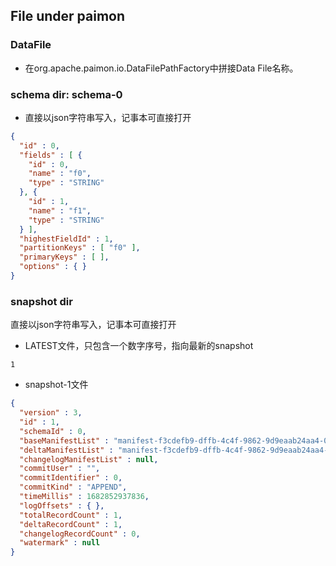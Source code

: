 ## File under paimon

### DataFile
- 在org.apache.paimon.io.DataFilePathFactory中拼接Data File名称。

### schema dir: schema-0
- 直接以json字符串写入，记事本可直接打开
```json
{
  "id" : 0,
  "fields" : [ {
    "id" : 0,
    "name" : "f0",
    "type" : "STRING"
  }, {
    "id" : 1,
    "name" : "f1",
    "type" : "STRING"
  } ],  
  "highestFieldId" : 1,
  "partitionKeys" : [ "f0" ],
  "primaryKeys" : [ ],
  "options" : { }
}
```

### snapshot dir
直接以json字符串写入，记事本可直接打开
- LATEST文件，只包含一个数字序号，指向最新的snapshot
```text
1
```
- snapshot-1文件
```json
{
  "version" : 3,
  "id" : 1,
  "schemaId" : 0,
  "baseManifestList" : "manifest-f3cdefb9-dffb-4c4f-9862-9d9eaab24aa4-0",
  "deltaManifestList" : "manifest-f3cdefb9-dffb-4c4f-9862-9d9eaab24aa4-1",
  "changelogManifestList" : null,
  "commitUser" : "",
  "commitIdentifier" : 0,
  "commitKind" : "APPEND",
  "timeMillis" : 1682852937836,
  "logOffsets" : { },
  "totalRecordCount" : 1,
  "deltaRecordCount" : 1,
  "changelogRecordCount" : 0,
  "watermark" : null
}
```
